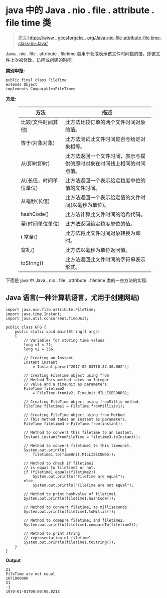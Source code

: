 # java 中的 Java . nio . file . attribute . file time 类

> 原文:[https://www . geesforgeks . org/Java-nio-file-attribute-file time-class-in-Java/](https://www.geeksforgeeks.org/java-nio-file-attribute-filetime-class-in-java/)

Java . nio . file . attribute . filetime 类用于获取表示该文件时间戳的值，即该文件上次被修改、访问或创建的时间。

**类别申报:**

```
public final class FileTime
extends Object
implements Comparable<FileTime>
```

**方法:**

<figure class="table">

| **方法** | **描述** |
| --- | --- |
| 比较(文件时间其他) | 此方法比较订单的两个文件时间对象的值。 |
| 等于(对象对象) | 此方法测试此文件时间是否与给定对象相等。 |
| 从(即时即时) | 此方法返回一个文件时间，表示与提供的即时对象在时间线上相同的时间点值。 |
| 从(长值，时间单位单位) | 此方法返回一个表示给定粒度单位的值的文件时间。 |
| 从毫秒(长值) | 此方法返回一个表示给定值的文件时间(以毫秒为单位)。 |
| hashCode() | 此方法计算此文件时间的哈希代码。 |
| 至(时间单位单位) | 此方法返回给定粒度单位的值。 |
| t 常量() | 此方法将此文件时间对象转换为即时。 |
| 富礼() | 此方法以毫秒为单位返回值。 |
| toString() | 此方法返回此文件时间的字符串表示形式。 |

</figure>

下面是 java 中 Java . nio . file . attribute . filetime 类的一些方法的实现:

## Java 语言(一种计算机语言，尤用于创建网站)

```
import java.nio.file.attribute.FileTime;
import java.time.Instant;
import java.util.concurrent.TimeUnit;

public class GFG {
    public static void main(String[] args)
    {
        // Variables for storing time values
        long v1 = 21;
        long v2 = 356;

        // Creating an Instant.
        Instant instant
            = Instant.parse("2017-02-03T10:37:30.00Z");

        // Creating FileTime object using from
        // Method This method takes an Integer
        // value and a timeunit as parameters.
        FileTime filetime2
            = FileTime.from(v2, TimeUnit.MILLISECONDS);

        // Creating FileTime object using fromMillis method.
        FileTime filetime1 = FileTime.fromMillis(v1);

        // Creating FileTime object using from Method
        // This method takes an Instant as parameters.
        FileTime filetime3 = FileTime.from(instant);

        // Method to convert this filetime to an instant.
        Instant instantFromFileTime = filetime3.toInstant();

        // Method to convert filetime1 to this timeunit.
        System.out.println(
            filetime1.to(TimeUnit.MILLISECONDS));

        // Method to check if filetime1
        // is equal to filetime2 or not.
        if (filetime1.equals(filetime2))
            System.out.println("FileTime are equal");
        else
            System.out.println("FileTime are not equal");

        // Method to print hashvalue of filetime1.
        System.out.println(filetime1.hashCode());

        // Method to convert filetime1 to milliseconds.
        System.out.println(filetime1.toMillis());

        // Method to comapre filetime1 and filetime2.
        System.out.println(filetime1.compareTo(filetime2));

        // Method to print string
        // representation of filetime1.
        System.out.println(filetime1.toString());
    }
}
```

**Output**

```
21
FileTime are not equal
1071000000
21
-1
1970-01-01T00:00:00.021Z
```
